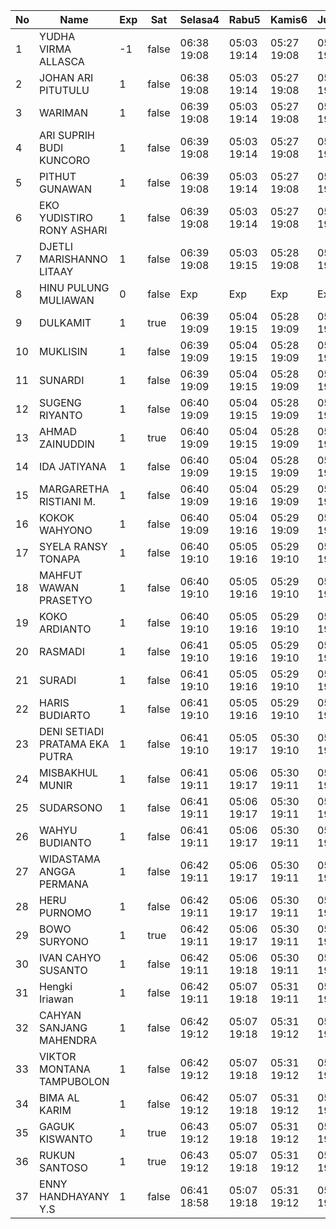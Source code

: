 | No | Name | Exp | Sat | Selasa4 | Rabu5 | Kamis6 | Jumat7 | Sabtu8 | Senin10 |
|-----|-----|-----|-----|-----|-----|-----|-----|-----|-----|
| 1 | YUDHA VIRMA ALLASCA | -1 | false | 06:38 19:08 | 05:03 19:14 | 05:27 19:08 | 05:20 19:05 | -- | 05:29 - |
| 2 | JOHAN ARI PITUTULU | 1 | false | 06:38 19:08 | 05:03 19:14 | 05:27 19:08 | 05:20 19:05 | -- | 05:29 - |
| 3 | WARIMAN | 1 | false | 06:39 19:08 | 05:03 19:14 | 05:27 19:08 | 05:20 19:05 | -- | 05:29 - |
| 4 | ARI SUPRIH BUDI KUNCORO | 1 | false | 06:39 19:08 | 05:03 19:14 | 05:27 19:08 | 05:20 19:05 | -- | 05:29 - |
| 5 | PITHUT GUNAWAN | 1 | false | 06:39 19:08 | 05:03 19:14 | 05:27 19:08 | 05:20 19:05 | -- | 05:29 - |
| 6 | EKO YUDISTIRO RONY ASHARI | 1 | false | 06:39 19:08 | 05:03 19:14 | 05:27 19:08 | 05:20 19:05 | -- | 05:29 - |
| 7 | DJETLI MARISHANNO LITAAY | 1 | false | 06:39 19:08 | 05:03 19:15 | 05:28 19:08 | 05:20 19:06 | -- | 05:29 - |
| 8 | HINU PULUNG MULIAWAN | 0 | false | Exp | Exp | Exp | Exp | Exp | Exp |
| 9 | DULKAMIT | 1 | true | 06:39 19:09 | 05:04 19:15 | 05:28 19:09 | 05:21 19:06 | 05:13 19:22 | 05:30 - |
| 10 | MUKLISIN | 1 | false | 06:39 19:09 | 05:04 19:15 | 05:28 19:09 | 05:21 19:06 | -- | 05:30 - |
| 11 | SUNARDI | 1 | false | 06:39 19:09 | 05:04 19:15 | 05:28 19:09 | 05:21 19:06 | -- | 05:30 - |
| 12 | SUGENG RIYANTO | 1 | false | 06:40 19:09 | 05:04 19:15 | 05:28 19:09 | 05:21 19:06 | -- | 05:30 - |
| 13 | AHMAD ZAINUDDIN | 1 | true | 06:40 19:09 | 05:04 19:15 | 05:28 19:09 | 05:21 19:06 | 05:13 19:22 | 05:30 - |
| 14 | IDA JATIYANA | 1 | false | 06:40 19:09 | 05:04 19:15 | 05:28 19:09 | 05:21 19:06 | -- | 05:30 - |
| 15 | MARGARETHA RISTIANI M. | 1 | false | 06:40 19:09 | 05:04 19:16 | 05:29 19:09 | 05:21 19:06 | -- | 05:30 - |
| 16 | KOKOK WAHYONO | 1 | false | 06:40 19:09 | 05:04 19:16 | 05:29 19:09 | 05:21 19:07 | -- | 05:30 - |
| 17 | SYELA RANSY TONAPA | 1 | false | 06:40 19:10 | 05:05 19:16 | 05:29 19:10 | 05:22 19:07 | -- | 05:31 - |
| 18 | MAHFUT WAWAN PRASETYO | 1 | false | 06:40 19:10 | 05:05 19:16 | 05:29 19:10 | 05:22 19:07 | -- | 05:31 - |
| 19 | KOKO ARDIANTO | 1 | false | 06:40 19:10 | 05:05 19:16 | 05:29 19:10 | 05:22 19:07 | -- | 05:31 - |
| 20 | RASMADI | 1 | false | 06:41 19:10 | 05:05 19:16 | 05:29 19:10 | 05:22 19:07 | -- | 05:31 - |
| 21 | SURADI | 1 | false | 06:41 19:10 | 05:05 19:16 | 05:29 19:10 | 05:22 19:07 | -- | 05:31 - |
| 22 | HARIS BUDIARTO | 1 | false | 06:41 19:10 | 05:05 19:16 | 05:29 19:10 | 05:22 19:07 | -- | 05:31 - |
| 23 | DENI SETIADI PRATAMA EKA PUTRA | 1 | false | 06:41 19:10 | 05:05 19:17 | 05:30 19:10 | 05:22 19:07 | -- | 05:31 - |
| 24 | MISBAKHUL MUNIR | 1 | false | 06:41 19:11 | 05:06 19:17 | 05:30 19:11 | 05:23 19:08 | -- | 05:32 - |
| 25 | SUDARSONO | 1 | false | 06:41 19:11 | 05:06 19:17 | 05:30 19:11 | 05:23 19:08 | -- | 05:32 - |
| 26 | WAHYU BUDIANTO | 1 | false | 06:41 19:11 | 05:06 19:17 | 05:30 19:11 | 05:23 19:08 | -- | 05:32 - |
| 27 | WIDASTAMA ANGGA PERMANA | 1 | false | 06:42 19:11 | 05:06 19:17 | 05:30 19:11 | 05:23 19:08 | -- | 05:32 - |
| 28 | HERU PURNOMO | 1 | false | 06:42 19:11 | 05:06 19:17 | 05:30 19:11 | 05:23 19:08 | -- | 05:32 - |
| 29 | BOWO SURYONO | 1 | true | 06:42 19:11 | 05:06 19:17 | 05:30 19:11 | 05:23 19:08 | 05:13 19:22 | 05:32 - |
| 30 | IVAN CAHYO SUSANTO | 1 | false | 06:42 19:11 | 05:06 19:18 | 05:30 19:11 | 05:23 19:08 | -- | 05:32 - |
| 31 | Hengki Iriawan | 1 | false | 06:42 19:11 | 05:07 19:18 | 05:31 19:11 | 05:23 19:09 | -- | 05:32 - |
| 32 | CAHYAN SANJANG MAHENDRA | 1 | false | 06:42 19:12 | 05:07 19:18 | 05:31 19:12 | 05:24 19:09 | -- | 05:33 - |
| 33 | VIKTOR MONTANA TAMPUBOLON | 1 | false | 06:42 19:12 | 05:07 19:18 | 05:31 19:12 | 05:24 19:09 | -- | 05:33 - |
| 34 | BIMA AL KARIM | 1 | false | 06:42 19:12 | 05:07 19:18 | 05:31 19:12 | 05:24 19:09 | -- | 05:33 - |
| 35 | GAGUK KISWANTO | 1 | true | 06:43 19:12 | 05:07 19:18 | 05:31 19:12 | 05:24 19:09 | 05:13 19:22 | 05:33 - |
| 36 | RUKUN SANTOSO | 1 | true | 06:43 19:12 | 05:07 19:18 | 05:31 19:12 | 05:24 19:09 | 05:13 19:22 | 05:33 - |
| 37 | ENNY HANDHAYANY Y.S | 1 | false | 06:41 18:58 | 05:07 19:18 | 05:31 19:12 | 05:24 19:09 | -- | 05:33 - |

